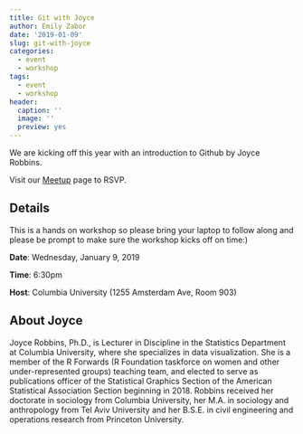 ```yaml
---
title: Git with Joyce
author: Emily Zabor
date: '2019-01-09'
slug: git-with-joyce
categories:
  - event
  - workshop
tags:
  - event
  - workshop
header:
  caption: ''
  image: ''
  preview: yes
---
```


We are kicking off this year with an introduction to Github by Joyce Robbins. 

Visit our [Meetup](https://www.meetup.com/rladies-newyork/events/257698665/) page to RSVP.

## Details

This is a hands on workshop so please bring your laptop to follow along and please be prompt to make sure the workshop kicks off on time:)

**Date**: Wednesday, January 9, 2019

**Time**: 6:30pm

**Host**: Columbia University (1255 Amsterdam Ave, Room 903)

## About Joyce

Joyce Robbins, Ph.D., is Lecturer in Discipline in the Statistics Department at Columbia University, where she specializes in data visualization. She is a member of the R Forwards (R Foundation taskforce on women and other under-represented groups) teaching team, and elected to serve as publications officer of the Statistical Graphics Section of the American Statistical Association Section beginning in 2018. Robbins received her doctorate in sociology from Columbia University, her M.A. in sociology and anthropology from Tel Aviv University and her B.S.E. in civil engineering and operations research from Princeton University.